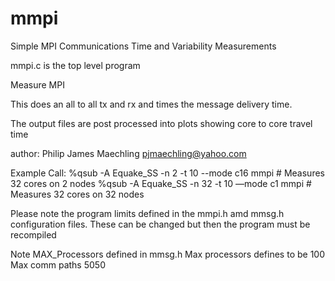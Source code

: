 mmpi
====

Simple MPI Communications Time and Variability Measurements

mmpi.c is the top level program

Measure MPI

This does an all to all tx and rx and times the 
message delivery time.

The output files are post processed into plots showing core to core 
travel time

author:
Philip James Maechling
pjmaechling@yahoo.com


Example Call:
%qsub -A Equake_SS -n 2 -t 10 --mode c16 mmpi # Measures 32 cores on 2 nodes
%qsub -A Equake_SS -n 32 -t 10 —mode c1 mmpi # Measures 32 cores on 32 nodes


Please note the program limits defined in the mmpi.h amd mmsg.h 
configuration files. These can be changed
but then the program must be recompiled

Note MAX_Processors defined in mmsg.h
Max processors defines to be 100
Max comm paths 5050
